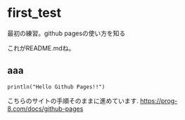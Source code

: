 # first_test
最初の練習。github pagesの使い方を知る

これがREADME.mdね。
## aaa

```
println("Hello Github Pages!!")
```

こちらのサイトの手順そのままに進めています.
https://prog-8.com/docs/github-pages
